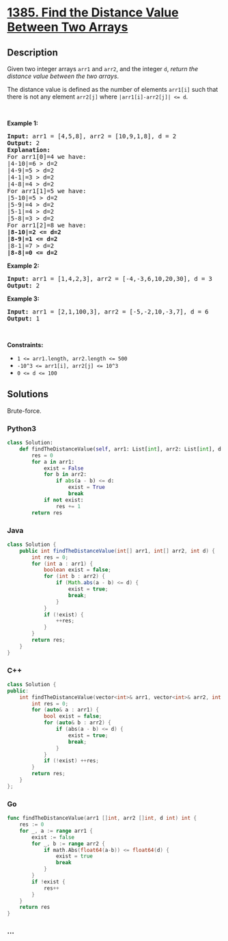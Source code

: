 # [1385. Find the Distance Value Between Two Arrays](https://leetcode.com/problems/find-the-distance-value-between-two-arrays)



## Description

<p>Given two integer arrays <code>arr1</code> and <code>arr2</code>, and the integer <code>d</code>, <em>return the distance value between the two&nbsp;arrays</em>.</p>

<p>The distance value is defined as the number of elements <code>arr1[i]</code> such that there is not any element <code>arr2[j]</code> where <code>|arr1[i]-arr2[j]| &lt;= d</code>.</p>

<p>&nbsp;</p>
<p><strong>Example 1:</strong></p>

<pre>
<strong>Input:</strong> arr1 = [4,5,8], arr2 = [10,9,1,8], d = 2
<strong>Output:</strong> 2
<strong>Explanation:</strong> 
For arr1[0]=4 we have: 
|4-10|=6 &gt; d=2 
|4-9|=5 &gt; d=2 
|4-1|=3 &gt; d=2 
|4-8|=4 &gt; d=2 
For arr1[1]=5 we have: 
|5-10|=5 &gt; d=2 
|5-9|=4 &gt; d=2 
|5-1|=4 &gt; d=2 
|5-8|=3 &gt; d=2
For arr1[2]=8 we have:
<strong>|8-10|=2 &lt;= d=2</strong>
<strong>|8-9|=1 &lt;= d=2</strong>
|8-1|=7 &gt; d=2
<strong>|8-8|=0 &lt;= d=2</strong>
</pre>

<p><strong>Example 2:</strong></p>

<pre>
<strong>Input:</strong> arr1 = [1,4,2,3], arr2 = [-4,-3,6,10,20,30], d = 3
<strong>Output:</strong> 2
</pre>

<p><strong>Example 3:</strong></p>

<pre>
<strong>Input:</strong> arr1 = [2,1,100,3], arr2 = [-5,-2,10,-3,7], d = 6
<strong>Output:</strong> 1
</pre>

<p>&nbsp;</p>
<p><strong>Constraints:</strong></p>

<ul>
	<li><code>1 &lt;= arr1.length, arr2.length &lt;= 500</code></li>
	<li><code>-10^3 &lt;= arr1[i], arr2[j] &lt;= 10^3</code></li>
	<li><code>0 &lt;= d &lt;= 100</code></li>
</ul>

## Solutions

Brute-force.

<!-- tabs:start -->

### **Python3**

```python
class Solution:
    def findTheDistanceValue(self, arr1: List[int], arr2: List[int], d: int) -> int:
        res = 0
        for a in arr1:
            exist = False
            for b in arr2:
                if abs(a - b) <= d:
                    exist = True
                    break
            if not exist:
                res += 1
        return res
```

### **Java**

```java
class Solution {
    public int findTheDistanceValue(int[] arr1, int[] arr2, int d) {
        int res = 0;
        for (int a : arr1) {
            boolean exist = false;
            for (int b : arr2) {
                if (Math.abs(a - b) <= d) {
                    exist = true;
                    break;
                }
            }
            if (!exist) {
                ++res;
            }
        }
        return res;
    }
}
```

### **C++**

```cpp
class Solution {
public:
    int findTheDistanceValue(vector<int>& arr1, vector<int>& arr2, int d) {
        int res = 0;
        for (auto& a : arr1) {
            bool exist = false;
            for (auto& b : arr2) {
                if (abs(a - b) <= d) {
                    exist = true;
                    break;
                }
            }
            if (!exist) ++res;
        }
        return res;
    }
};
```

### **Go**

```go
func findTheDistanceValue(arr1 []int, arr2 []int, d int) int {
	res := 0
	for _, a := range arr1 {
		exist := false
		for _, b := range arr2 {
			if math.Abs(float64(a-b)) <= float64(d) {
				exist = true
				break
			}
		}
		if !exist {
			res++
		}
	}
	return res
}
```

### **...**

```

```

<!-- tabs:end -->
